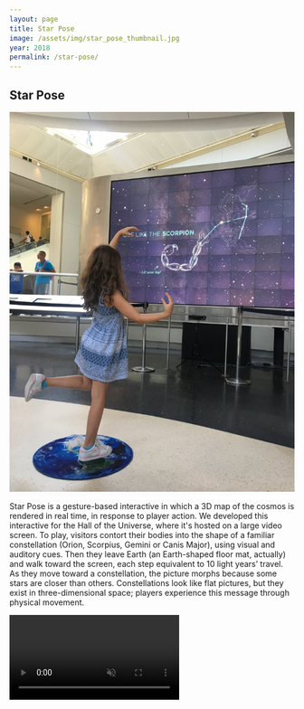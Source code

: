 ```yaml
---
layout: page
title: Star Pose
image: /assets/img/star_pose_thumbnail.jpg
year: 2018
permalink: /star-pose/
---
```


## Star Pose


![girl plays starpose](/assets/img/starpose-girl.JPG)

Star Pose is a gesture-based interactive in which a 3D map of the cosmos is rendered in real time, in response to player action. We developed this interactive for the Hall of the Universe, where it's hosted on a large video screen. To play, visitors contort their bodies into the shape of a familiar constellation (Orion, Scorpius, Gemini or Canis Major), using visual and auditory cues. Then they leave Earth (an Earth-shaped floor mat, actually) and walk toward the screen, each step equivalent to 10 light years’ travel. As they move toward a constellation, the picture morphs because some stars are closer than others. Constellations look like flat pictures, but they exist in three-dimensional space; players experience this message through physical movement.

<video src="/assets/video/star_pose.mp4" muted autoplay loop controls></video>
